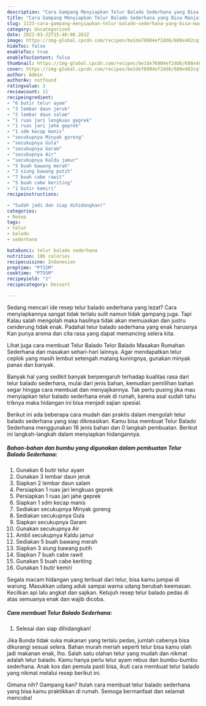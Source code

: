 ```yaml
---
description: "Cara Gampang Menyiapkan Telur Balado Sederhana yang Bisa Manjain Lidah, Buat Buka Puasa Menggugah Selera"
title: "Cara Gampang Menyiapkan Telur Balado Sederhana yang Bisa Manjain Lidah, Buat Buka Puasa Menggugah Selera"
slug: 1133-cara-gampang-menyiapkan-telur-balado-sederhana-yang-bisa-manjain-lidah-buat-buka-puasa-menggugah-selera
category: Uncategorized
date: 2022-03-22T15:40:08.261Z
image: https://img-global.cpcdn.com/recipes/be1de76904ef2dd6/680x482cq70/telur-balado-sederhana-foto-resep-utama.jpg
hideToc: false
enableToc: true
enableTocContent: false
thumbnail: https://img-global.cpcdn.com/recipes/be1de76904ef2dd6/680x482cq70/telur-balado-sederhana-foto-resep-utama.jpg
cover: https://img-global.cpcdn.com/recipes/be1de76904ef2dd6/680x482cq70/telur-balado-sederhana-foto-resep-utama.jpg
author: Admin
authorAv: notfound
ratingvalue: 3
reviewcount: 11
recipeingredient:
- "6 butir telur ayam"
- "3 lembar daun jeruk"
- "2 lembar daun salam"
- "1 ruas jari lengkuas geprek"
- "1 ruas jari jahe geprek"
- "1 sdm kecap manis"
- "secukupnya Minyak goreng"
- "secukupnya Gula"
- "secukupnya Garam"
- "secukupnya Air"
- "secukupnya Kaldu jamur"
- "5 buah bawang merah"
- "3 siung bawang putih"
- "7 buah cabe rawit"
- "5 buah cabe keriting"
- "1 butir kemiri"
recipeinstructions:

- "Sudah jadi dan siap dihidangkan!"
categories:
- Resep
tags:
- telur
- balado
- sederhana

katakunci: telur balado sederhana 
nutrition: 186 calories
recipecuisine: Indonesian
preptime: "PT32M"
cooktime: "PT55M"
recipeyield: "2"
recipecategory: Dessert

---
```



Sedang mencari ide resep telur balado sederhana yang lezat? Cara menyiapkannya sangat tidak terlalu sulit namun tidak gampang juga. Tapi Kalau salah mengolah maka hasilnya tidak akan memuaskan dan justru cenderung tidak enak. Padahal telur balado sederhana yang enak harusnya Kan punya aroma dan cita rasa yang dapat memancing selera kita.


Lihat juga cara membuat Telur Balado Telor Balado Masakan Rumahan Sederhana dan masakan sehari-hari lainnya. Agar mendapatkan telur ceplok yang masih lembut setengah matang kuningnya, gunakan minyak panas dan banyak.

Banyak hal yang sedikit banyak berpengaruh terhadap kualitas rasa dari telur balado sederhana, mulai dari jenis bahan, kemudian pemilihan bahan segar hingga cara membuat dan menyajikannya. Tak perlu pusing jika mau menyiapkan telur balado sederhana enak di rumah, karena asal sudah tahu triknya maka hidangan ini bisa menjadi sajian spesial.


Berikut ini ada beberapa cara mudah dan praktis dalam mengolah telur balado sederhana yang siap dikreasikan. Kamu bisa membuat Telur Balado Sederhana menggunakan 16 jenis bahan dan 0 langkah pembuatan. Berikut ini langkah-langkah dalam menyiapkan hidangannya.

<!--inarticleads1-->

##### Bahan-bahan dan bumbu yang digunakan dalam pembuatan Telur Balado Sederhana:

1. Gunakan 6 butir telur ayam
1. Gunakan 3 lembar daun jeruk
1. Siapkan 2 lembar daun salam
1. Persiapkan 1 ruas jari lengkuas geprek
1. Persiapkan 1 ruas jari jahe geprek
1. Siapkan 1 sdm kecap manis
1. Sediakan secukupnya Minyak goreng
1. Sediakan secukupnya Gula
1. Siapkan secukupnya Garam
1. Gunakan secukupnya Air
1. Ambil secukupnya Kaldu jamur
1. Sediakan 5 buah bawang merah
1. Siapkan 3 siung bawang putih
1. Siapkan 7 buah cabe rawit
1. Gunakan 5 buah cabe keriting
1. Gunakan 1 butir kemiri


Segala macam hidangan yang terbuat dari telur, bisa kamu jumpai di warung. Masukkan udang aduk sampai warna udang berubah keemasan. Kecilkan api lalu angkat dan sajikan. Ketujuh resep telur balado pedas di atas semuanya enak dan wajib dicoba. 

<!--inarticleads2-->

##### Cara membuat Telur Balado Sederhana:


1. Selesai dan siap dihidangkan!

Jika Bunda tidak suka makanan yang terlalu pedas, jumlah cabenya bisa dikurangi sesuai selera. Bahan murah meriah seperti telur bisa kamu olah jadi makanan enak, lho. Salah satu olahan telur yang mudah dan nikmat adalah telur balado. Kamu hanya perlu telur ayam rebus dan bumbu-bumbu sederhana. Anak kos dan pemula pasti bisa, ikuti cara membuat telur balado yang nikmat melalui resep berikut ini. 

Gimana nih? Gampang kan? Itulah cara membuat telur balado sederhana yang bisa kamu praktikkan di rumah. Semoga bermanfaat dan selamat mencoba!
